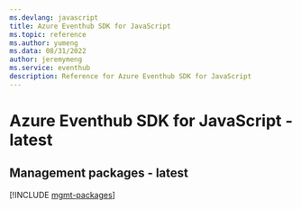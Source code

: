 ```yaml
---
ms.devlang: javascript
title: Azure Eventhub SDK for JavaScript
ms.topic: reference
ms.author: yumeng
ms.data: 08/31/2022
author: jeremymeng
ms.service: eventhub
description: Reference for Azure Eventhub SDK for JavaScript
---
```

# Azure Eventhub SDK for JavaScript - latest

## Management packages - latest
[!INCLUDE [mgmt-packages](eventhub-mgmt-index.md)]